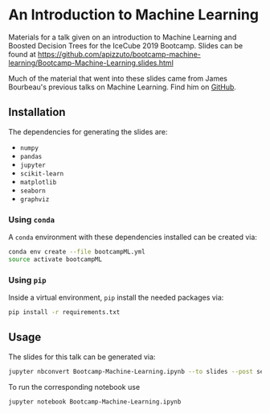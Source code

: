 # An Introduction to Machine Learning

Materials for a talk given on an introduction to Machine Learning and Boosted Decision Trees for the IceCube 2019 Bootcamp. Slides can be found at https://github.com/apizzuto/bootcamp-machine-learning/Bootcamp-Machine-Learning.slides.html

Much of the material that went into these slides came from James Bourbeau's previous talks on Machine Learning. Find him on [GitHub](https://github.com/jrbourbeau/).

## Installation

The dependencies for generating the slides are:

- `numpy`
- `pandas`
- `jupyter`
- `scikit-learn`
- `matplotlib`
- `seaborn`
- `graphviz`

### Using `conda`

A `conda` environment with these dependencies installed can be created via:

```bash
conda env create --file bootcampML.yml
source activate bootcampML
```

### Using `pip`

Inside a virtual environment, `pip` install the needed packages via:

```bash
pip install -r requirements.txt
```

## Usage

The slides for this talk can be generated via:

```bash
jupyter nbconvert Bootcamp-Machine-Learning.ipynb --to slides --post serve
```

To run the corresponding notebook use

```bash
jupyter notebook Bootcamp-Machine-Learning.ipynb
```

